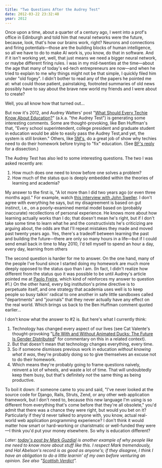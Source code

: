```yaml
---
title: "Two Questions After the Audrey Test"
date: 2012-03-22 23:32:48
year: 2012
---
```

<p>Once upon a time, about a quarter of a century ago, I went into a prof's office in Edinburgh and told him that neural networks were the future, because, look, that's how our brains work, right? Neurons and connections and firing potentials&mdash;those are the building blocks of human intelligence, so all we have to do to make AI work is, you know, do that in software. And if it isn't working yet, well, that just means we need a bigger neural network, or maybe different firing rules. I was in my mid-twenties at the time&mdash;about the age that many of today's ed-tech entrepreneurs are now&mdash;and when he tried to explain to me why things might not be that simple, I quickly filed him under "old fogey". I didn't bother to read any of the papers he pointed me at: what could those patient, painstaking, footnoted summaries of old news possibly have to say about the brave new world my friends and I were about to create?</p>

<p>Well, you all know how that turned out...</p>

<p>But now it's 2012, and Audrey Watters' post "<a href="http://hackeducation.com/2012/03/17/what-every-techie-should-know-about-education">What Should Every Techie Know About Education?</a>" (a.k.a. "the Audrey Test") is generating some interesting comments. Some are thought-provoking, like Ben Huffman's that, "Every school superintendent, college president and graduate student in education would be able to easily pass the Audrey Test,and yet, the system is still broken." Others, like <a href="http://hackeducation.com/2012/03/17/what-every-techie-should-know-about-education/#comment-470619419">SM's</a>, do a great job of show why techies need to do their homework before trying to "fix" education. (See <a href="http://hackeducation.com/2012/03/17/what-every-techie-should-know-about-education/#comment-470871405">BF's reply</a> for a dissection.)</p>

<p>The Audrey Test has also led to some interesting questions. The two I was asked recently are:</p>
<ol>
	<li>How much does one need to know before one solves a problem?</li>
	<li>How much of the status quo is deeply embedded within the theories of learning and academia?</li>
</ol>
<p>My answer to the first is, "A lot more than I did two years ago (or even three months ago)." For example, watch <a href="http://www.youtube.com/watch?v=3bZOdZ8qBOk">this interview with John Sweller</a>. I don't agree with everything he says, but my disagreement is based on gut instinct, i.e., on a poorly-examined mental model based on (probably inaccurate) recollections of personal experience. He knows more about how learning actually works than I do; that doesn't mean he's right, but if I don't take some time to learn what he and the constructivists he's criticizing are arguing about, the odds are that I'll repeat mistakes they made and moved past twenty years ago. Yes, there's a tradeoff between learning the past and building the future&mdash;there are only so many hours in a life&mdash;but if I could send email back in time to May 2010, I'd tell myself to spend an hour a day, every day, learning from others</p>

<p>The second question is harder for me to answer. On the one hand, many of the people I've found since I started doing my homework are much more deeply opposed to the status quo than I am. (In fact, I didn't realize how different from the status quo it was possible to be until Audrey's article pointed me at <a href="http://en.wikipedia.org/wiki/Paulo_Freire">Paolo Freire</a>, which kind of reinforces my answer to question #1.) On the other hand, every big institution's prime directive is to perpetuate itself, and one strategy that academia uses well is to keep people so busy talkin' radical to one another in safe little sandboxes called "departments" and "journals" that they never actually have any effect on the real world. Which brings us back to the Ben Huffman comment quoted earlier...</p>

<p>I don't know what the answer to #2 is. But here's what I currently think:</p>
<ol>
	<li>Technology has changed every aspect of our lives (see Cat Valente's thought-provoking "<a href="http://www.antipope.org/charlie/blog-static/2012/02/life-with-and-without-animated.html">Life With and Without Animated Ducks: The Future Is Gender Distributed</a>" for commentary on this in a related context).</li>
	<li>But that doesn't mean that technology changes everything, every time.</li>
	<li>So if someone dismisses previous work in education <em>without knowing what it was</em>, they're probably doing so to give themselves an excuse not to do their homework.</li>
	<li>Which means they're probably going to frame questions naively, reinvent a lot of wheels, and waste a lot of time. That will undoubtedly keep them busy, but that's definitely <em>not</em> the same thing as being productive.</li>
</ol>
<p>To boil it down: if someone came to you and said, "I've never looked at the source code for Django, Rails, Struts, Zend, or any other web application framework, but I don't need to, because this new language I'm using is so different from everything that's come before that they're all obsolete," you'd admit that there was a chance they were right, but would you bet on it? Particularly if they'd never talked to anyone with, you know, actual real-world web application programming experience? I don't think it would matter how smart or hard-working or charistmatic or well-funded they were&mdash;I think you'd put your money elsewhere. So why is education different?</p>

<p><em>Later: <a href="http://computinged.wordpress.com/2012/03/23/computational-thinking-computational-values-and-academic-freedom/">today's post by Mark Guzdial</a> is another example of why people like me need to know more about stuff like this. I respect Mark tremendously, and Hal Abelson's record is as good as anyone's; if they disagree, I think I have an obligation to do a little learnin' of my own before venturing an opinion. See also "<a href="http://en.wikipedia.org/wiki/Not_proven">Scottish Verdict</a>".</em></p>
